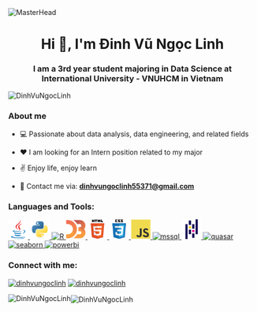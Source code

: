<img src="https://text.media.giphy.com/v1/media/giphy.gif?token=eyJhbGciOiJIUzI1NiIsInR5cCI6IkpXVCJ9.eyJrZXkiOiJwcm9kLTIwMjAtMDQtMjIiLCJzdHlsZSI6InBhcnR5dGltZSIsInRleHQiOiJEYXRhJTIwU2NpZW5jZSUyMFN0dWRlbnQiLCJpYXQiOjE3MTg3OTU2NzZ9.jrx0e3iK69EF6Dc_ailZcqTyA1Hpo5KOdrDRjlWcXiA" alt="MasterHead" height="400" width="1000">
<h1 align="center">Hi 👋, I'm Đinh Vũ Ngọc Linh</h1>
<h3 align="center">I am a 3rd year student majoring in Data Science at International University - VNUHCM in Vietnam</h3>


<p align="left"> <img src="https://komarev.com/ghpvc/?username=dinhvungoclinh&label=Profile%20views&color=0e75b6&style=flat" alt="DinhVuNgocLinh" /> </p>
<h3 align="left">About me</h3>

- 💻 Passionate about data analysis, data engineering, and related fields

- ❤️ I am looking for an Intern position related to my major

- ✌️ Enjoy life, enjoy learn
  
- 📩 Contact me via: **dinhvungoclinh55371@gmail.com**


<h3 align="left">Languages and Tools:</h3>
<p align="left"> 
    <a href="https://www.java.com" target="_blank" rel="noreferrer"> 
    <img src="https://raw.githubusercontent.com/devicons/devicon/master/icons/java/java-original.svg" alt="java" width="40" height="40"/> 
  </a> 
    </a> 
    <a href="https://www.python.org" target="_blank" rel="noreferrer"> 
    <img src="https://raw.githubusercontent.com/devicons/devicon/master/icons/python/python-original.svg" alt="python" width="40" height="40"/> 
  </a> 
    <a href="https://www.r-project.org/" target="_blank" rel="noreferrer"> 
    <img src="https://www.r-project.org/logo/Rlogo.svg" alt="R" width="40" height="40"/> 
  <a href="https://d3js.org/" target="_blank" rel="noreferrer"> 
    <img src="https://raw.githubusercontent.com/devicons/devicon/master/icons/d3js/d3js-original.svg" alt="d3js" width="40" height="40"/> 
  </a> 
  <a href="https://www.w3.org/html/" target="_blank" rel="noreferrer"> 
    <img src="https://raw.githubusercontent.com/devicons/devicon/master/icons/html5/html5-original-wordmark.svg" alt="html5" width="40" height="40"/> 
  </a> 
    <a href="https://www.w3schools.com/css/" target="_blank" rel="noreferrer"> 
    <img src="https://raw.githubusercontent.com/devicons/devicon/master/icons/css3/css3-original-wordmark.svg" alt="css3" width="40" height="40"/> 
  </a> 
  <a href="https://developer.mozilla.org/en-US/docs/Web/JavaScript" target="_blank" rel="noreferrer"> 
    <img src="https://raw.githubusercontent.com/devicons/devicon/master/icons/javascript/javascript-original.svg" alt="javascript" width="40" height="40"/> 
  </a> 
  <a href="https://www.microsoft.com/en-us/sql-server" target="_blank" rel="noreferrer"> 
    <img src="https://www.svgrepo.com/show/303229/microsoft-sql-server-logo.svg" alt="mssql" width="40" height="40"/> 
  </a> 
  <a href="https://pandas.pydata.org/" target="_blank" rel="noreferrer"> 
    <img src="https://raw.githubusercontent.com/devicons/devicon/2ae2a900d2f041da66e950e4d48052658d850630/icons/pandas/pandas-original.svg" alt="pandas" width="40" height="40"/> 
  </a> 
  <a href="https://quasar.dev/" target="_blank" rel="noreferrer"> 
    <img src="https://cdn.quasar.dev/logo/svg/quasar-logo.svg" alt="quasar" width="40" height="40"/> 
  </a> 
  <a href="https://seaborn.pydata.org/" target="_blank" rel="noreferrer"> 
    <img src="https://seaborn.pydata.org/_images/logo-mark-lightbg.svg" alt="seaborn" width="40" height="40"/> 
  </a>
    <a href="https://powerbi.microsoft.com/" target="_blank" rel="noreferrer"> 
    <img src="https://upload.wikimedia.org/wikipedia/commons/c/cf/New_Power_BI_Logo.svg" alt="powerbi" width="40" height="40"/> 
  </a>
</p>
<h3 align="left">Connect with me:</h3>
<p align="left">
<a href="https://www.linkedin.com/in/dinh-vu-ngoc-linh-04286b311/" target="blank"><img align="center" src="https://raw.githubusercontent.com/rahuldkjain/github-profile-readme-generator/master/src/images/icons/Social/linked-in-alt.svg" alt="dinhvungoclinh" height="30" width="40" /></a>
<a href="https://github.com/DinhVuNgocLinh" target="blank"><img align="center" src="https://raw.githubusercontent.com/rahuldkjain/github-profile-readme-generator/master/src/images/icons/Social/github.svg" alt="dinhvungoclinh" height="30" width="40" /></a>

</p>
<p><img align="left" src="https://github-readme-stats.vercel.app/api/top-langs?username=DinhVuNgocLinh&show_icons=true&locale=en&layout=compact" alt="DinhVuNgocLinh" /></p>


<p><img align="center" src="https://github-readme-streak-stats.herokuapp.com/?user=DinhVuNgocLinh&" alt="DinhVuNgocLinh" /></p>
